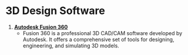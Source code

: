 # 3D Design Software

1. **[Autodesk Fusion 360](https://www.autodesk.com/products/fusion-360/overview)**
   - Fusion 360 is a professional 3D CAD/CAM software developed by Autodesk. It offers a comprehensive set of tools for designing, engineering, and simulating 3D models.
